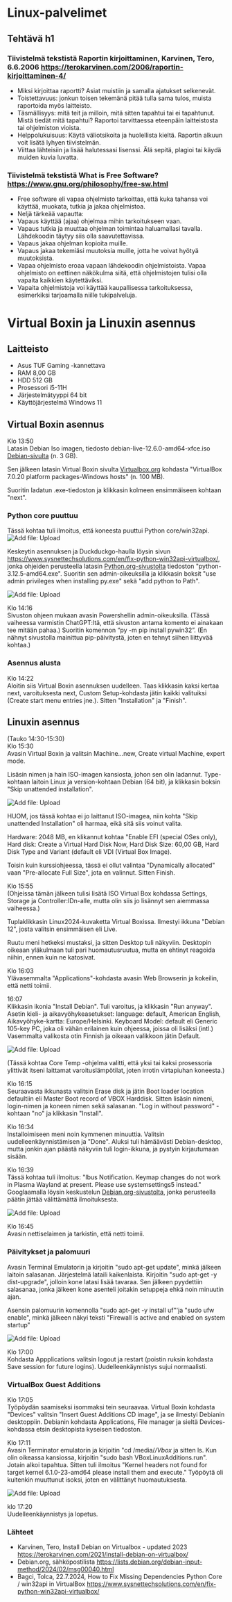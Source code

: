 # Linux-palvelimet
## Tehtävä h1

### Tiivistelmä tekstistä Raportin kirjoittaminen, Karvinen, Tero, 6.6.2006 https://terokarvinen.com/2006/raportin-kirjoittaminen-4/ 
-	Miksi kirjoittaa raportti? Asiat muistiin ja samalla ajatukset selkenevät.
-	Toistettavuus: jonkun toisen tekemänä pitää tulla sama tulos, muista raportoida myös laitteisto.
-	Täsmällisyys: mitä teit ja milloin, mitä sitten tapahtui tai ei tapahtunut. Mistä tiedät mitä tapahtui? Raportoi tarvittaessa eteenpäin laitteistosta tai ohjelmiston vioista.
-	Helppolukuisuus: Käytä väliotsikoita ja huolellista kieltä. Raportin alkuun voit lisätä lyhyen tiivistelmän.
-	Viittaa lähteisiin ja lisää halutessasi lisenssi. Älä sepitä, plagioi tai käydä muiden kuvia luvatta.

### Tiivistelmä tekstistä What is Free Software?  https://www.gnu.org/philosophy/free-sw.html
-	Free software eli vapaa ohjelmisto tarkoittaa, että kuka tahansa voi käyttää, muokata, tutkia ja jakaa ohjelmistoa. 
-	Neljä tärkeää vapautta:
  - Vapaus käyttää (ajaa) ohjelmaa mihin tarkoitukseen vaan.
  - Vapaus tutkia ja muuttaa ohjelman toimintaa haluamallasi tavalla. Lähdekoodin täytyy siis olla saavutettavissa.
  - Vapaus jakaa ohjelman kopioita muille.
  - Vapaus jakaa tekemiäsi muutoksia muille, jotta he voivat hyötyä muutoksista. 
-	Vapaa ohjelmisto eroaa vapaan lähdekoodin ohjelmistoista. Vapaa ohjelmisto on eettinen näkökulma siitä, että ohjelmistojen tulisi olla vapaita kaikkien käytettäviksi.
-	Vapaita ohjelmistoja voi käyttää kaupallisessa tarkoituksessa, esimerkiksi tarjoamalla niille tukipalveluja.

# Virtual Boxin ja Linuxin asennus

## Laitteisto
- Asus TUF Gaming -kannettava
- RAM 8,00 GB
- HDD 512 GB
- Prosessori i5-11H
- Järjestelmätyyppi 64 bit
- Käyttöjärjestelmä Windows 11

## Virtual Boxin asennus

Klo 13:50  
Latasin Debian Iso imagen, tiedosto debian-live-12.6.0-amd64-xfce.iso 
<a href="https://cdimage.debian.org/debian-cd/current-live/amd64/iso-hybrid/">Debian-sivulta</a> (n. 3 GB).

Sen jälkeen latasin Virtual Boxin sivulta <a href="https://cdimage.debian.org/debian-cd/current-live/amd64/iso-hybrid">Virtualbox.org</a> 
kohdasta "VirtualBox 7.0.20 platform packages-Windows hosts" (n. 100 MB).

Suoritin ladatun .exe-tiedoston ja klikkasin kolmeen ensimmäiseen kohtaan "next".

### Python core puuttuu
Tässä kohtaa tuli ilmoitus, että koneesta puuttui Python core/win32api.
 ![Add file: Upload](kuva1.jpg)

Keskeytin asennuksen ja Duckduckgo-haulla löysin sivun  <a href="https://www.sysnettechsolutions.com/en/fix-python-win32api-virtualbox/">https://www.sysnettechsolutions.com/en/fix-python-win32api-virtualbox/</a>, jonka ohjeiden perusteella latasin <a href="https://www.python.org/downloads/">Python.org-sivustolta</a> tiedoston "python-3.12.5-amd64.exe". Suoritin sen admin-oikeuksilla ja klikkasin boksit "use admin privileges when installing py.exe" sekä "add python to Path".

 ![Add file: Upload](kuva2.jpg)
 
Klo 14:16  
Sivuston ohjeen mukaan avasin Powershellin admin-oikeuksilla. (Tässä vaiheessa varmistin ChatGPT:ltä, että sivuston antama komento ei ainakaan tee mitään pahaa.) Suoritin komennon “py -m pip install pywin32”. (En nähnyt sivustolla mainittua pip-päivitystä, joten en tehnyt siihen liittyvää kohtaa.)

### Asennus alusta
Klo 14:22  
Aloitin siis Virtual Boxin asennuksen uudelleen. Taas klikkasin kaksi kertaa next, varoituksesta next, Custom Setup-kohdasta jätin kaikki valituiksi (Create start menu entries jne.). Sitten "Installation" ja "Finish".

## Linuxin asennus
(Tauko 14:30-15:30)  
Klo 15:30  
Avasin Virtual Boxin ja valitsin Machine...new, Create virtual Machine, expert mode.

Lisäsin nimen ja hain ISO-imagen kansiosta, johon sen olin ladannut. Type-kohtaan laitoin Linux ja version-kohtaan Debian (64 bit), ja  klikkasin boksin "Skip unattended installation".

 ![Add file: Upload](kuva3.jpg)
 
HUOM, jos tässä kohtaa ei jo laittanut ISO-imagea, niin kohta "Skip unattended Installation" oli harmaa, eikä sitä siis voinut valita. 

Hardware: 2048 MB, en klikannut kohtaa "Enable EFI (special OSes only), Hard disk: Create a Virtual Hard Disk Now, Hard Disk Size: 60,00 GB, Hard Disk Type and Variant (default eli VDI (Virtual Box Image).

Toisin kuin kurssiohjeessa, tässä ei ollut valintaa "Dynamically allocated" vaan "Pre-allocate Full Size", jota en valinnut. Sitten Finish.

Klo 15:55  
(Ohjeissa tämän jälkeen tulisi lisätä ISO Virtual Box kohdassa Settings, Storage ja Controller:IDn-alle, mutta olin siis jo lisännyt sen aiemmassa vaiheessa.)

Tuplaklikkasin Linux2024-kuvaketta Virtual Boxissa. Ilmestyi ikkuna "Debian 12", josta valitsin ensimmäisen eli Live.

Ruutu meni hetkeksi mustaksi, ja sitten Desktop tuli näkyviin. Desktopin oikeaan yläkulmaan tuli pari huomautusruutua, mutta en ehtinyt reagoida niihin, ennen kuin ne katosivat.

Klo 16:03  
Ylävasemmalta "Applications"-kohdasta avasin Web Browserin ja kokeilin, että netti toimii.

16:07  
Klikkasin ikonia "Install Debian". Tuli varoitus, ja klikkasin "Run anyway". Asetin kieli- ja aikavyöhykeasetukset: language: default, American English, 
Aikavyöhyke-kartta: Europe/Helsinki. Keyboard Model: default eli Generic 105-key PC, joka oli vähän erilainen kuin ohjeessa, joissa oli lisäksi (intl.)
Vasemmalta valikosta otin Finnish ja oikeaan valikkoon jätin Default.

 ![Add file: Upload](kuva4.jpg)

(Tässä kohtaa Core Temp -ohjelma valitti, että yksi tai kaksi prosessoria ylittivät itseni laittamat varoituslämpötilat, joten irrotin virtapiuhan koneesta.)

Klo 16:15  
Seuraavasta ikkunasta valitsin Erase disk ja jätin Boot loader location defaultiin eli Master Boot record of VBOX Harddisk. Sitten lisäsin nimeni, login-nimen ja koneen nimen sekä salasanan. "Log in without password" -kohtaan "no" ja klikkasin "Install".

Klo 16:34  
Installoimiseen meni noin kymmenen minuuttia. Valitsin uudelleenkäynnistämisen ja "Done".
Aluksi tuli hämäävästi Debian-desktop, mutta jonkin ajan päästä näkyviin tuli login-ikkuna, ja pystyin kirjautumaan sisään.

Klo 16:39  
Tässä kohtaa tuli ilmoitus: "Ibus Notification. Keymap changes do not work in Plasma Wayland at present. Please use systemsettings5 instead."
Googlaamalla löysin keskustelun <a href="https://lists.debian.org/debian-input-method/2024/02/msg00040.html">Debian.org-sivustolta</a>, jonka perusteella päätin jättää välittämättä ilmoituksesta.

 ![Add file: Upload](kuva5.jpg)
 
Klo 16:45  
Avasin nettiselaimen ja tarkistin, että netti toimii.

### Päivitykset ja palomuuri
Avasin Terminal Emulatorin ja kirjoitin "sudo apt-get update", minkä jälkeen laitoin salasanan. Järjestelmä lataili kaikenlaista. Kirjoitin "sudo apt-get -y dist-upgrade", jolloin kone latasi lisää tavaraa. Sen jälkeen pyydettiin salasanaa, jonka jälkeen kone asenteli joitakin setuppeja ehkä noin minuutin ajan.

Asensin palomuurin komennolla "sudo apt-get -y install uf"'ja "sudo ufw enable", minkä jälkeen näkyi teksti "Firewall is active and enabled on system startup"

 ![Add file: Upload](kuva6.jpg)

Klo 17:00  
Kohdasta Appplications valitsin logout ja restart (poistin ruksin kohdasta Save session for future logins). Uudelleenkäynnistys sujui normaalisti.

### VirtualBox Guest Additions 
Klo 17:05  
Työpöydän saamiseksi isommaksi tein seuraavaa. Virtual Boxin kohdasta "Devices" valitsin "Insert Guest Additions CD image", ja se ilmestyi Debianin desktoppiin. Debianin kohdasta Applications, File manager ja sieltä Devices-kohdassa etsin desktopista kyseisen tiedoston.

Klo 17:11  
Avasin Terminator emulatorin ja kirjoitin "cd /media/*/Vbox* ja sitten ls. Kun olin oikeassa kansiossa, kirjoitin "sudo bash VBoxLinuxAdditions.run". Jotain alkoi tapahtua. Sitten tuli ilmoitus "Kernel headers not found for target kernel 6.1.0-23-amd64 please install them and execute." Työpöytä oli kuitenkin muuttunut isoksi, joten en välittänyt huomautuksesta.

 ![Add file: Upload](kuva7.jpg)
 
klo 17:20  
Uudelleenkäynnistys ja lopetus.

### Lähteet
- Karvinen, Tero, Install Debian on Virtualbox - updated 2023 https://terokarvinen.com/2021/install-debian-on-virtualbox/
- Debian.org, sähköpostilista https://lists.debian.org/debian-input-method/2024/02/msg00040.html
- Bagci, Tolca, 22.7.2024, How to Fix Missing Dependencies Python Core / win32api in VirtualBox https://www.sysnettechsolutions.com/en/fix-python-win32api-virtualbox/


